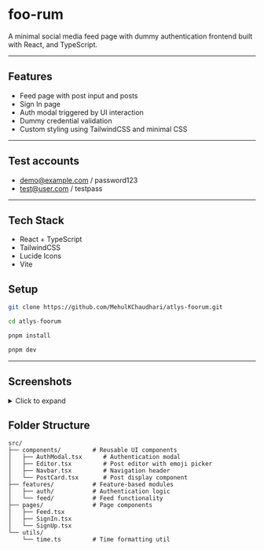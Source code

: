 # foo-rum

A minimal social media feed page with dummy authentication frontend built with React, and TypeScript.

---

## Features

- Feed page with post input and posts
- Sign In page
- Auth modal triggered by UI interaction
- Dummy credential validation
- Custom styling using TailwindCSS and minimal CSS

---

## Test accounts

- demo@example.com / password123
- test@user.com / testpass

---

## Tech Stack

- React + TypeScript
- TailwindCSS
- Lucide Icons
- Vite

## Setup

```bash
git clone https://github.com/MehulKChaudhari/atlys-foorum.git
```

```bash
cd atlys-foorum
```

```bash
pnpm install
```

```bash
pnpm dev
```
---

## Screenshots

<details>
<summary>Click to expand</summary>

### Authentication Modal
![Auth Modal](https://github.com/user-attachments/assets/3132594a-2cea-46af-97b5-a67affd746d0)


### Post Editor
![Editor](https://github.com/user-attachments/assets/9ae5e36c-89dd-460d-ac9c-497531a54890)

</details>

## Folder Structure

```
src/
├── components/         # Reusable UI components
│   ├── AuthModal.tsx      # Authentication modal
│   ├── Editor.tsx         # Post editor with emoji picker
│   ├── Navbar.tsx         # Navigation header
│   └── PostCard.tsx       # Post display component
├── features/           # Feature-based modules
│   ├── auth/           # Authentication logic
│   └── feed/           # Feed functionality
├── pages/              # Page components
│   ├── Feed.tsx
│   ├── SignIn.tsx
│   └── SignUp.tsx
└── utils/
    └── time.ts         # Time formatting util
```



